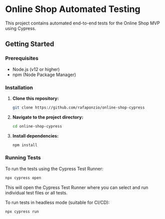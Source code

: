 # Online Shop Automated Testing

This project contains automated end-to-end tests for the Online Shop MVP using Cypress.

## Getting Started

### Prerequisites

- Node.js (v12 or higher)
- npm (Node Package Manager)

### Installation

1. **Clone this repository:**

   ```bash
   git clone https://github.com/rafaponzio/online-shop-cypress
   ```

2. **Navigate to the project directory:**

   ```bash
   cd online-shop-cypress
   ```

3. **Install dependencies:**

   ```bash
   npm install
   ```

### Running Tests

To run the tests using the Cypress Test Runner:

```bash
npx cypress open
```

This will open the Cypress Test Runner where you can select and run individual test files or all tests.

To run tests in headless mode (suitable for CI/CD):

```bash
npx cypress run
```